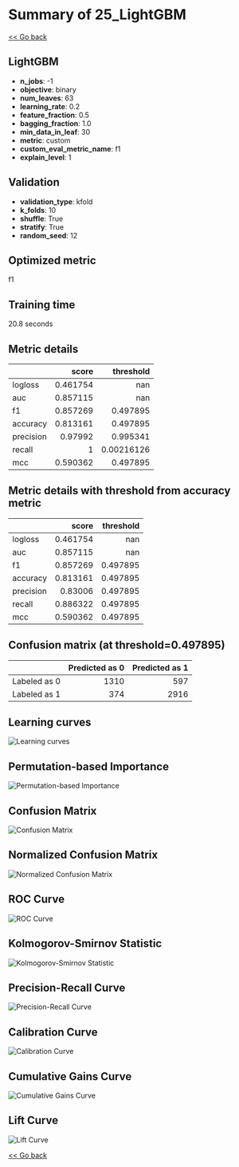 # Summary of 25_LightGBM

[<< Go back](../README.md)


## LightGBM
- **n_jobs**: -1
- **objective**: binary
- **num_leaves**: 63
- **learning_rate**: 0.2
- **feature_fraction**: 0.5
- **bagging_fraction**: 1.0
- **min_data_in_leaf**: 30
- **metric**: custom
- **custom_eval_metric_name**: f1
- **explain_level**: 1

## Validation
 - **validation_type**: kfold
 - **k_folds**: 10
 - **shuffle**: True
 - **stratify**: True
 - **random_seed**: 12

## Optimized metric
f1

## Training time

20.8 seconds

## Metric details
|           |    score |    threshold |
|:----------|---------:|-------------:|
| logloss   | 0.461754 | nan          |
| auc       | 0.857115 | nan          |
| f1        | 0.857269 |   0.497895   |
| accuracy  | 0.813161 |   0.497895   |
| precision | 0.97992  |   0.995341   |
| recall    | 1        |   0.00216126 |
| mcc       | 0.590362 |   0.497895   |


## Metric details with threshold from accuracy metric
|           |    score |   threshold |
|:----------|---------:|------------:|
| logloss   | 0.461754 |  nan        |
| auc       | 0.857115 |  nan        |
| f1        | 0.857269 |    0.497895 |
| accuracy  | 0.813161 |    0.497895 |
| precision | 0.83006  |    0.497895 |
| recall    | 0.886322 |    0.497895 |
| mcc       | 0.590362 |    0.497895 |


## Confusion matrix (at threshold=0.497895)
|              |   Predicted as 0 |   Predicted as 1 |
|:-------------|-----------------:|-----------------:|
| Labeled as 0 |             1310 |              597 |
| Labeled as 1 |              374 |             2916 |

## Learning curves
![Learning curves](learning_curves.png)

## Permutation-based Importance
![Permutation-based Importance](permutation_importance.png)
## Confusion Matrix

![Confusion Matrix](confusion_matrix.png)


## Normalized Confusion Matrix

![Normalized Confusion Matrix](confusion_matrix_normalized.png)


## ROC Curve

![ROC Curve](roc_curve.png)


## Kolmogorov-Smirnov Statistic

![Kolmogorov-Smirnov Statistic](ks_statistic.png)


## Precision-Recall Curve

![Precision-Recall Curve](precision_recall_curve.png)


## Calibration Curve

![Calibration Curve](calibration_curve_curve.png)


## Cumulative Gains Curve

![Cumulative Gains Curve](cumulative_gains_curve.png)


## Lift Curve

![Lift Curve](lift_curve.png)



[<< Go back](../README.md)
